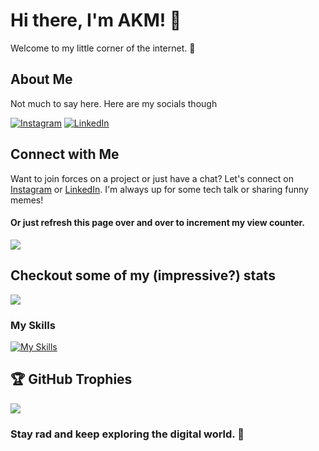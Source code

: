 # Hi there, I'm AKM! 👋

Welcome to my little corner of the internet. 🚀

## About Me

 Not much to say here. Here are my socials though
 
[![Instagram](https://skillicons.dev/icons?i=instagram)](https://www.instagram.com/akm_xdd/)
[![LinkedIn](https://skillicons.dev/icons?i=linkedin)](https://www.linkedin.com/in/akm-glhf)

## Connect with Me

Want to join forces on a project or just have a chat? Let's connect on [Instagram](https://www.instagram.com/ctfu_anand/) or [LinkedIn](https://www.linkedin.com/akm-glhf). I'm always up for some tech talk or sharing funny memes!

#### Or just refresh this page over and over to increment my view counter.
[![](https://visitcount.itsvg.in/api?id=akm-xdd&icon=0&color=1)](https://visitcount.itsvg.in)

## Checkout some of my (impressive?) stats
![](https://github-readme-stats.vercel.app/api?username=akm-xdd&show_icons=true&theme=transparent)
### My Skills
[![My Skills](https://skillicons.dev/icons?i=js,html,css,java,py,react,mongo,nodejs,express,github,mysql,ps,tailwind,androidstudio)](https://skillicons.dev)

## 🏆 GitHub Trophies
![](https://github-profile-trophy.vercel.app/?username=akm-xdd&theme=onestar&no-frame=false&no-bg=false&margin-w=4)





### Stay rad and keep exploring the digital world. 🌟
